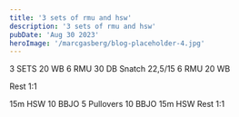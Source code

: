 ```yaml
---
title: '3 sets of rmu and hsw'
description: '3 sets of rmu and hsw'
pubDate: 'Aug 30 2023'
heroImage: '/marcgasberg/blog-placeholder-4.jpg'
---
```

3 SETS 
20 WB 
6 RMU 
30 DB Snatch 22,5/15 
6 RMU 
20 WB 

Rest 1:1 

15m HSW 
10 BBJO
5 Pullovers
10 BBJO 
15m HSW
Rest 1:1

